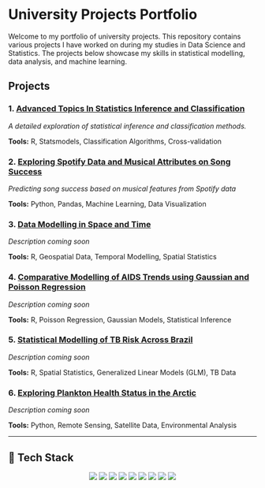 # University Projects Portfolio

Welcome to my portfolio of university projects. This repository contains various projects I have worked on during my studies in Data Science and Statistics. The projects below showcase my skills in statistical modelling, data analysis, and machine learning.

## Projects

### 1. [Advanced Topics In Statistics Inference and Classification](./Advanced-Topics-In-Statistics-Inference-and-Classification)
*A detailed exploration of statistical inference and classification methods.*  

**Tools:** R, Statsmodels, Classification Algorithms, Cross-validation

### 2. [Exploring Spotify Data and Musical Attributes on Song Success](https://github.com/JoshH7042/university-projects/blob/main/Exploring%20Spotify%20Data%20and%20Musical%20Attributes%20on%20Song%20Success/FINAL%20PROJECT%20PDF.pdf)
*Predicting song success based on musical features from Spotify data* 

**Tools:** Python, Pandas, Machine Learning, Data Visualization

### 3. [Data Modelling in Space and Time](./Data-Modelling-in-Space-and-Time)
*Description coming soon*  

**Tools:** R, Geospatial Data, Temporal Modelling, Spatial Statistics

### 4. [Comparative Modelling of AIDS Trends using Gaussian and Poisson Regression](./Comparative-Modelling-of-AIDS-Trends-using-Gaussian-and-Poisson-Regression)
*Description coming soon*  

**Tools:** R, Poisson Regression, Gaussian Models, Statistical Inference

### 5. [Statistical Modelling of TB Risk Across Brazil](./Statistical-Modelling-of-TB-Risk-Across-Brazil)
*Description coming soon*  

**Tools:** R, Spatial Statistics, Generalized Linear Models (GLM), TB Data

### 6. [Exploring Plankton Health Status in the Arctic](./Exploring-Plankton-Health-Status-in-the-Arctic)
*Description coming soon*  

**Tools:** Python, Remote Sensing, Satellite Data, Environmental Analysis

---

## 🧰 Tech Stack

<p align="center">
  <img src="https://img.shields.io/badge/Python-3776AB?style=for-the-badge&logo=python&logoColor=white"/>
  <img src="https://img.shields.io/badge/R-276DC3?style=for-the-badge&logo=r&logoColor=white"/>
  <img src="https://img.shields.io/badge/SQL-336791?style=for-the-badge&logo=mysql&logoColor=white"/>
  <img src="https://img.shields.io/badge/Jupyter-F37626?style=for-the-badge&logo=jupyter&logoColor=white"/>
  <img src="https://img.shields.io/badge/RStudio-75AADB?style=for-the-badge&logo=rstudio&logoColor=white"/>
  <img src="https://img.shields.io/badge/Pandas-150458?style=for-the-badge&logo=pandas&logoColor=white"/>
  <img src="https://img.shields.io/badge/Numpy-013243?style=for-the-badge&logo=numpy&logoColor=white"/>
  <img src="https://img.shields.io/badge/Plotly-3F4F75?style=for-the-badge&logo=plotly&logoColor=white"/>
  <img src="https://img.shields.io/badge/Streamlit-FF4B4B?style=for-the-badge&logo=streamlit&logoColor=white"/>
</p>

 
